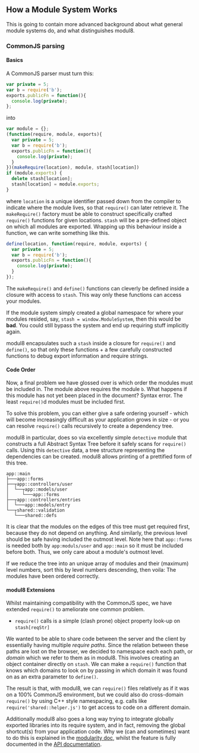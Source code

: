 ## How a Module System Works

This is going to contain more advanced background about what general module systems do, and what
distinguishes modul8.

### CommonJS parsing
#### Basics
A CommonJS parser must turn this:

````javascript
var private = 5;
var b = require('b');
exports.publicFn = function(){
  console.log(private);
};
````
into
````javascript
var module = {};
(function(require, module, exports){
  var private = 5;
  var b = require('b');
  exports.publicFn = function(){
    console.log(private);
  }
})(makeRequire(location), module, stash[location])
if (module.exports) {
  delete stash[location];
  stash[location] = module.exports;
}
````

where `location` is a unique identifier passed down from the compiler to indicate where the module lives, so that `require()` can later retrieve it.
The `makeRequire()` factory must be able to construct specifically crafted `require()` functions for given locations.
`stash` will be a pre-defined object on which all modules are exported.  Wrapping up this behaviour inside a function, we can write something like this.

````javascript
define(location, function(require, module, exports) {
  var private = 5;
  var b = require('b');
  exports.publicFn = function(){
    console.log(private);
  }
});
````

The `makeRequire()` and `define()` functions can cleverly be defined inside a closure with access to `stash`. This way only these functions can access your modules.


If the module system simply created a global namespace for where your modules resided, say, `stash = window.ModuleSystem`, then this would be **bad**.
You could still bypass the system and end up requiring stuff implicitly again.

modul8 encapsulates such a `stash` inside a closure for `require()` and `define()`, so that only these functions + a few carefully constructed functions to
debug export information and require strings.

#### Code Order
Now, a final problem we have glossed over is which order the modules must be included in. The module above requires the module `b`.
What happens if this module has not yet been placed in the document? Syntax error. The least `require()`d modules must be included first.

To solve this problem, you can either give a safe ordering yourself - which will become increasingly difficult as your application grows in size -
or you can resolve `require()` calls recursively to create a dependency tree.

modul8 in particular, does so via excellently simple `detective` module that constructs a full Abstract Syntax Tree before it safely scans for `require()` calls.
Using this `detective` data, a tree structure representing the dependencies can be created. modul8 allows printing of a prettified form of this tree.

    app::main
    ├───app::forms
    ├──┬app::controllers/user
    │  └──┬app::models/user
    │     └───app::forms
    ├──┬app::controllers/entries
    │  └───app::models/entry
    └──┬shared::validation
       └───shared::defs

It is clear that the modules on the edges of this tree must get required first, because they do not depend on anything. And similarly,
the previous level should be safe having included the outmost level. Note here that `app::forms` is needed both by
`app:moduls/user` and `app::main` so it must be included before both. Thus, we only care about a module's outmost level.

If we reduce the tree into an unique array of modules and their (maximum) level numbers, sort this by level numbers descending, then voila:
The modules have been ordered correctly.

#### modul8 Extensions

Whilst maintaining compatibility with the CommonJS spec, we have extended `require()` to ameliorate one common problem.

 - `require()` calls is a simple (clash prone) object property look-up on `stash[reqStr]`

We wanted to be able to share code between the server and the client by essentially having multiple _require paths_.
Since the relation between these paths are lost on the browser, we decided to namespace each each path, or _domain_ which we
refer to them as in modul8. This involves creating an object container directly on `stash`.
We can make a `require()` function that knows which domains to look on by passing in which domain it was found on as
an extra parameter to `define()`.

The result is that, with modul8, we can `require()` files relatively as if it was on a 100% CommonJS environment,
but we could also do cross-domain `require()` by using C++ style namespacing, e.g. calls like `require('shared::helper.js')`
to get access to code on a different domain.

Additionally modul8 also goes a long way trying to integrate globally exported libraries into its require system, and in fact,
removing the global shortcut(s) from your application code. Why we (can and sometimes) want to do this is explained in the [modularity doc](modularity.html), whilst
the feature is fully documented in the [API documentation](api.html).
